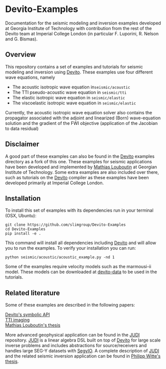 # Devito-Examples

Documentation for the seismic modeling and inversion examples developed at Georgia Institute of Technology with contribution from the rest of the Devito team at Imperial College London (in particular F. Luporini, R. Nelson and G. Bismas).


## Overview

This repository contains a set of examples and tutorials for seismic modeling and inversion using [Devito].
These examples use four different wave equations, namely

- The acoustic isotropic wave equation in`seismic/acoustic`
- The TTI pseudo-acoustic wave equation in `seismic/tti`
- The elastic isotropic wave equation in `seismic/elastic`
- The viscoelastic isotropic wave equation in `seismic/elastic`

Currently, the acoustic isotropic wave equation solver also contains the propagator associated with the adjoint and linearized (Born) wave-equation solution and the gradient of the FWI objective (application of the Jacobian to data residual)

## Disclaimer

A good part of these examples can also be found in the [Devito] examples directory as a fork of this one. These examples for seismic applications have been developed and implemented by [Mathias Louboutin](https://slim.gatech.edu/people/mathias-louboutin) at Georgian Institute of Technology. Some extra examples are also included over there, such as tutorials on the [Devito] compiler as these examples have been developed primarily at Imperial College London.

## Installation

To install this set of examples with its dependencies run in your terminal (OSX, Ubuntu):

```
git clone https://github.com/slimgroup/Devito-Examples
cd Devito-Examples
pip install -e .
```

This command will install all dependencies including [Devito] and will allow you to run the examples. To verify your installation you can run:

```
python seismic/acoustic/acoustic_example.py -nd 1
```

Some of the examples require velocity models such as the marmousi-ii model. These models can be downloaded at [devito-data](https://github.com/devitocodes/data) to be used in the tutorials.


## Related literature

Some of these examples are described in the following papers:

[Devito's symbolic API](https://slim.gatech.edu/content/devito-embedded-domain-specific-language-finite-differences-and-geophysical-exploration)\
[TTI imaging](https://slim.gatech.edu/content/effects-wrong-adjoints-rtm-tti-media)\
[Mathias Louboutin's thesis](https://slim.gatech.edu/content/modeling-inversion-exploration-geophysics)

More advanced geophysical application can be found in the [JUDI] repository. [JUDI] is a linear algebra DSL built on top of [Devito] for large scale inverse problems and includes abstractions for source/receivers and handles large SEG-Y datasets with [SegyIO](https://github.com/slimgroup/SegyIO.jl). A complete description of [JUDI] and the related seismic inversion application can be found in [Philipp Witte's thesis](https://slim.gatech.edu/content/modeling-inversion-exploration-geophysics).

[JUDI]:https://github.com/slimgroup/JUDI.jl
[Devito]:https://www.devitoproject.org
